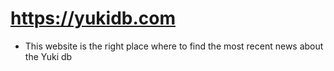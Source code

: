 # https://yukidb.com

- This website is the right place where to find the most recent news 
about the Yuki db  
